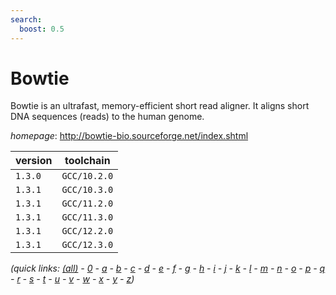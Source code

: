 ```yaml
---
search:
  boost: 0.5
---
```

# Bowtie

Bowtie is an ultrafast, memory-efficient short read aligner.  It aligns short DNA sequences (reads) to the human genome.

*homepage*: <http://bowtie-bio.sourceforge.net/index.shtml>

version | toolchain
--------|----------
``1.3.0`` | ``GCC/10.2.0``
``1.3.1`` | ``GCC/10.3.0``
``1.3.1`` | ``GCC/11.2.0``
``1.3.1`` | ``GCC/11.3.0``
``1.3.1`` | ``GCC/12.2.0``
``1.3.1`` | ``GCC/12.3.0``


*(quick links: [(all)](../index.md) - [0](../0/index.md) - [a](../a/index.md) - [b](../b/index.md) - [c](../c/index.md) - [d](../d/index.md) - [e](../e/index.md) - [f](../f/index.md) - [g](../g/index.md) - [h](../h/index.md) - [i](../i/index.md) - [j](../j/index.md) - [k](../k/index.md) - [l](../l/index.md) - [m](../m/index.md) - [n](../n/index.md) - [o](../o/index.md) - [p](../p/index.md) - [q](../q/index.md) - [r](../r/index.md) - [s](../s/index.md) - [t](../t/index.md) - [u](../u/index.md) - [v](../v/index.md) - [w](../w/index.md) - [x](../x/index.md) - [y](../y/index.md) - [z](../z/index.md))*

